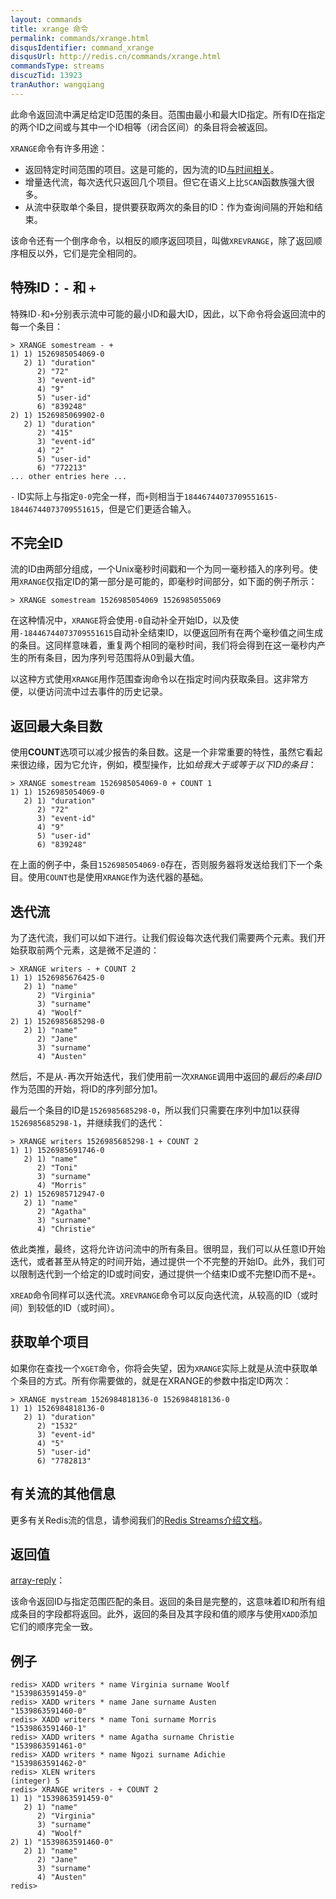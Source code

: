 ```yaml
---
layout: commands
title: xrange 命令
permalink: commands/xrange.html
disqusIdentifier: command_xrange
disqusUrl: http://redis.cn/commands/xrange.html
commandsType: streams
discuzTid: 13923
tranAuthor: wangqiang
---
```


此命令返回流中满足给定ID范围的条目。范围由最小和最大ID指定。所有ID在指定的两个ID之间或与其中一个ID相等（闭合区间）的条目将会被返回。

`XRANGE`命令有许多用途：

* 返回特定时间范围的项目。这是可能的，因为流的ID[与时间相关](/topics/streams-intro.html)。
* 增量迭代流，每次迭代只返回几个项目。但它在语义上比`SCAN`函数族强大很多。
* 从流中获取单个条目，提供要获取两次的条目的ID：作为查询间隔的开始和结束。

该命令还有一个倒序命令，以相反的顺序返回项目，叫做`XREVRANGE`，除了返回顺序相反以外，它们是完全相同的。

## 特殊ID：`-` 和 `+`

特殊ID`-`和`+`分别表示流中可能的最小ID和最大ID，因此，以下命令将会返回流中的每一个条目：

```
> XRANGE somestream - +
1) 1) 1526985054069-0
   2) 1) "duration"
      2) "72"
      3) "event-id"
      4) "9"
      5) "user-id"
      6) "839248"
2) 1) 1526985069902-0
   2) 1) "duration"
      2) "415"
      3) "event-id"
      4) "2"
      5) "user-id"
      6) "772213"
... other entries here ...
```

`-` ID实际上与指定`0-0`完全一样，而`+`则相当于`18446744073709551615-18446744073709551615`，但是它们更适合输入。

## 不完全ID

流的ID由两部分组成，一个Unix毫秒时间戳和一个为同一毫秒插入的序列号。使用`XRANGE`仅指定ID的第一部分是可能的，即毫秒时间部分，如下面的例子所示：

```
> XRANGE somestream 1526985054069 1526985055069
```

在这种情况中，`XRANGE`将会使用`-0`自动补全开始ID，以及使用`-18446744073709551615`自动补全结束ID，以便返回所有在两个毫秒值之间生成的条目。这同样意味着，重复两个相同的毫秒时间，我们将会得到在这一毫秒内产生的所有条目，因为序列号范围将从0到最大值。

以这种方式使用`XRANGE`用作范围查询命令以在指定时间内获取条目。这非常方便，以便访问流中过去事件的历史记录。

## 返回最大条目数

使用**COUNT**选项可以减少报告的条目数。这是一个非常重要的特性，虽然它看起来很边缘，因为它允许，例如，模型操作，比如*给我大于或等于以下ID的条目*：

```
> XRANGE somestream 1526985054069-0 + COUNT 1
1) 1) 1526985054069-0
   2) 1) "duration"
      2) "72"
      3) "event-id"
      4) "9"
      5) "user-id"
      6) "839248"
```

在上面的例子中，条目`1526985054069-0`存在，否则服务器将发送给我们下一个条目。使用`COUNT`也是使用`XRANGE`作为迭代器的基础。

## 迭代流

为了迭代流，我们可以如下进行。让我们假设每次迭代我们需要两个元素。我们开始获取前两个元素，这是微不足道的：

```
> XRANGE writers - + COUNT 2
1) 1) 1526985676425-0
   2) 1) "name"
      2) "Virginia"
      3) "surname"
      4) "Woolf"
2) 1) 1526985685298-0
   2) 1) "name"
      2) "Jane"
      3) "surname"
      4) "Austen"
```

然后，不是从`-`再次开始迭代，我们使用前一次`XRANGE`调用中返回的*最后的条目ID*作为范围的开始，将ID的序列部分加1。

最后一个条目的ID是`1526985685298-0`，所以我们只需要在序列中加1以获得`1526985685298-1`，并继续我们的迭代：

```
> XRANGE writers 1526985685298-1 + COUNT 2
1) 1) 1526985691746-0
   2) 1) "name"
      2) "Toni"
      3) "surname"
      4) "Morris"
2) 1) 1526985712947-0
   2) 1) "name"
      2) "Agatha"
      3) "surname"
      4) "Christie"
```

依此类推，最终，这将允许访问流中的所有条目。很明显，我们可以从任意ID开始迭代，或者甚至从特定的时间开始，通过提供一个不完整的开始ID。此外，我们可以限制迭代到一个给定的ID或时间安，通过提供一个结束ID或不完整ID而不是`+`。

`XREAD`命令同样可以迭代流。`XREVRANGE`命令可以反向迭代流，从较高的ID（或时间）到较低的ID（或时间）。

## 获取单个项目

如果你在查找一个`XGET`命令，你将会失望，因为`XRANGE`实际上就是从流中获取单个条目的方式。所有你需要做的，就是在XRANGE的参数中指定ID两次：

```
> XRANGE mystream 1526984818136-0 1526984818136-0
1) 1) 1526984818136-0
   2) 1) "duration"
      2) "1532"
      3) "event-id"
      4) "5"
      5) "user-id"
      6) "7782813"
```

## 有关流的其他信息

更多有关Redis流的信息，请参阅我们的[Redis Streams介绍文档](/topics/streams-intro)。

## 返回值

[array-reply](/topics/protocol.html#array-reply)：

该命令返回ID与指定范围匹配的条目。返回的条目是完整的，这意味着ID和所有组成条目的字段都将返回。此外，返回的条目及其字段和值的顺序与使用`XADD`添加它们的顺序完全一致。

## 例子


	redis> XADD writers * name Virginia surname Woolf
	"1539863591459-0"
	redis> XADD writers * name Jane surname Austen
	"1539863591460-0"
	redis> XADD writers * name Toni surname Morris
	"1539863591460-1"
	redis> XADD writers * name Agatha surname Christie
	"1539863591461-0"
	redis> XADD writers * name Ngozi surname Adichie
	"1539863591462-0"
	redis> XLEN writers
	(integer) 5
	redis> XRANGE writers - + COUNT 2
	1) 1) "1539863591459-0"
	   2) 1) "name"
		  2) "Virginia"
		  3) "surname"
		  4) "Woolf"
	2) 1) "1539863591460-0"
	   2) 1) "name"
		  2) "Jane"
		  3) "surname"
		  4) "Austen"
	redis> 

